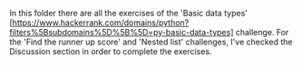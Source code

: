 In this folder there are all the exercises of the 'Basic data types' [https://www.hackerrank.com/domains/python?filters%5Bsubdomains%5D%5B%5D=py-basic-data-types] challenge.
For the 'Find the runner up score' and 'Nested list' challenges, I've checked the Discussion section in order to complete the exercises. 